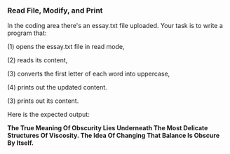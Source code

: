 ### Read File, Modify, and Print
In the coding area there's an essay.txt file uploaded. Your task is to write a program that:

(1) opens the essay.txt file in read mode,

(2) reads its content,

(3) converts the first letter of each word into uppercase,

(4) prints out the updated content.

(3) prints out its content.

Here is the expected output:

**The True Meaning Of Obscurity Lies Underneath The Most Delicate Structures Of Viscosity. The Idea Of Changing That Balance Is Obscure By Itself.**